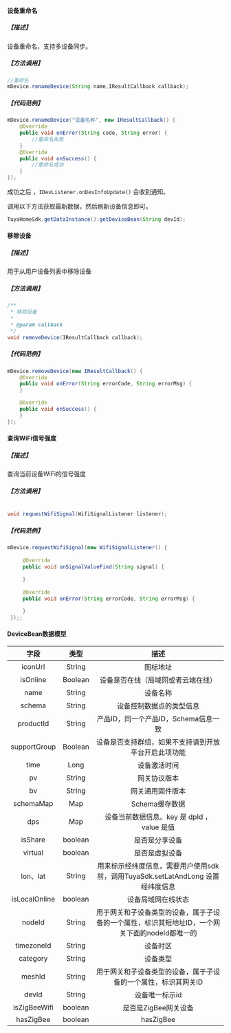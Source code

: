 #### 设备重命名

##### 【描述】

设备重命名，支持多设备同步。

##### 【方法调用】

```java
//重命名
mDevice.renameDevice(String name,IResultCallback callback);
```

##### 【代码范例】

```java
mDevice.renameDevice("设备名称", new IResultCallback() {
    @Override
    public void onError(String code, String error) {
        //重命名失败
    }
    @Override
    public void onSuccess() {
        //重命名成功
    }
});
```

成功之后 ，`IDevListener.onDevInfoUpdate()` 会收到通知。

调用以下方法获取最新数据，然后刷新设备信息即可。

```java
TuyaHomeSdk.getDataInstance().getDeviceBean(String devId);
```

#### 移除设备

##### 【描述】

用于从用户设备列表中移除设备

##### 【方法调用】

```java
/**
 * 移除设备
 *
 * @param callback
 */
void removeDevice(IResultCallback callback);
```

##### 【代码范例】

```java
mDevice.removeDevice(new IResultCallback() {
    @Override
    public void onError(String errorCode, String errorMsg) {
    }

    @Override
    public void onSuccess() {
    }
});
```

#### 查询WiFi信号强度

##### 【描述】

查询当前设备WiFi的信号强度

##### 【方法调用】

```java

void requestWifiSignal(WifiSignalListener listener);
```

##### 【代码范例】

```java
mDevice.requestWifiSignal(new WifiSignalListener() {
     
     @Override
     public void onSignalValueFind(String signal) {
      
     }
     
     @Override
     public void onError(String errorCode, String errorMsg) {

     }
 });;
```

#### DeviceBean数据模型


| 字段|类型|描述|
| :--:| :--:| :--:|
| iconUrl |String|图标地址|
| isOnline |Boolean|设备是否在线（局域网或者云端在线）|
| name |String|设备名称|
| schema |String|设备控制数据点的类型信息|
| productId |String|产品ID，同一个产品ID，Schema信息一致|
| supportGroup |Boolean|设备是否支持群组，如果不支持请到开放平台开启此项功能|
| time | Long |设备激活时间|
| pv | String |网关协议版本|
| bv | String |网关通用固件版本|
| schemaMap | Map |Schema缓存数据|
| dps | Map |          设备当前数据信息。key 是 dpId ，value 是值          |
| isShare | boolean |是否是分享设备|
| virtual|boolean |是否是虚拟设备|
| lon、lat |String| 用来标示经纬度信息，需要用户使用sdk前，调用TuyaSdk.setLatAndLong 设置经纬度信息 |
| isLocalOnline|boolean|设备局域网在线状态|
| nodeId |String|用于网关和子设备类型的设备，属于子设备的一个属性，标识其短地址ID，一个网关下面的nodeId都唯一的|
| timezoneId |String|设备时区|
| category | String |设备类型|
| meshId |String|用于网关和子设备类型的设备，属于子设备的一个属性，标识其网关ID|
| devId |String|设备唯一标示id|
| isZigBeeWifi |boolean|是否是ZigBee网关设备|
| hasZigBee |boolean|hasZigBee|

